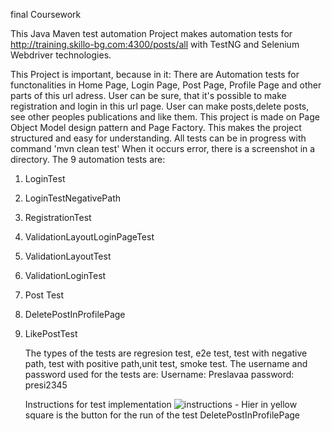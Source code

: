 final Coursework


This Java Maven test automation Project makes automation tests for http://training.skillo-bg.com:4300/posts/all with TestNG and
Selenium Webdriver technologies.


This Project is important, because in it:
There are Automation tests for functonalities in Home Page, Login Page, Post Page, Profile Page and other parts of this url adress.
User can be sure, that it's possible to make registration and login  in this url page.
User can make posts,delete posts, see other peoples publications and like them.
This project is made on Page Object Model design pattern and Page Factory. This makes the project structured and easy for understanding.
All tests can be in progress with command 'mvn clean test'
When it occurs error, there is a screenshot in a directory.
The 9 automation tests are: 
1. LoginTest 
2. LoginTestNegativePath 
3. RegistrationTest
4. ValidationLayoutLoginPageTest 
5. ValidationLayoutTest 
6. ValidationLoginTest
7. Post Test
8. DeletePostInProfilePage
9. LikePostTest
   
   The types of the tests are regresion test, e2e test, test with negative path, test with positive path,unit test, smoke test.
   The username and password used for the tests are:
   Username: Preslavaa
   password: presi2345

   Instructions for test implementation
   ![instructions](https://github.com/presllavav/finalCoursework/assets/162335884/f942aaed-405d-40f6-ab09-cabfd22b5278) - Hier in yellow square is the button for
   the run of the test DeletePostInProfilePage


